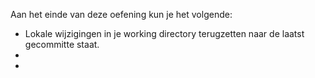 Aan het einde van deze oefening kun je het volgende:

* Lokale wijzigingen in je working directory terugzetten naar de laatst gecommitte staat. 
* 
* 